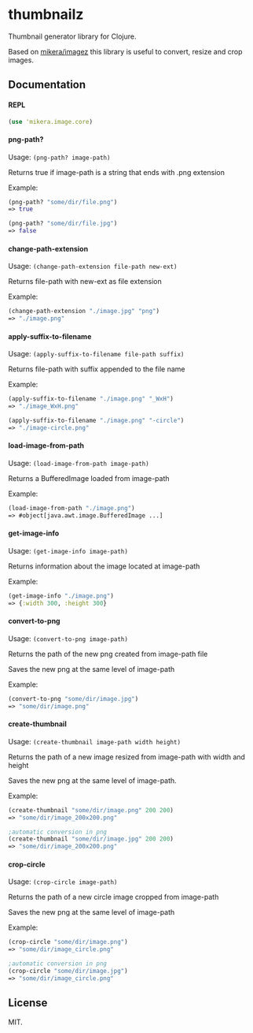 # thumbnailz

Thumbnail generator library for Clojure.

Based on [mikera/imagez](https://github.com/mikera/imagez) this library is useful to convert, resize and crop images.

## Documentation

#### REPL

```clojure
(use 'mikera.image.core)
```

#### png-path?

Usage: `(png-path? image-path)`

Returns true if image-path is a string that ends with .png extension

Example: 
```clojure
(png-path? "some/dir/file.png")
=> true

(png-path? "some/dir/file.jpg")
=> false
```

#### change-path-extension

Usage: `(change-path-extension file-path new-ext)`

Returns file-path with new-ext as file extension

Example: 
```clojure
(change-path-extension "./image.jpg" "png")
=> "./image.png"
```

#### apply-suffix-to-filename

Usage: `(apply-suffix-to-filename file-path suffix)`

Returns file-path with suffix appended to the file name

Example: 
```clojure
(apply-suffix-to-filename "./image.png" "_WxH")
=> "./image_WxH.png"

(apply-suffix-to-filename "./image.png" "-circle")
=> "./image-circle.png"
```

#### load-image-from-path

Usage: `(load-image-from-path image-path)`

Returns a BufferedImage loaded from image-path

Example: 
```clojure
(load-image-from-path "./image.png")
=> #object[java.awt.image.BufferedImage ...]
```

#### get-image-info

Usage: `(get-image-info image-path)`

Returns information about the image located at image-path

Example: 
```clojure
(get-image-info "./image.png")
=> {:width 300, :height 300}
```

#### convert-to-png

Usage: `(convert-to-png image-path)`

Returns the path of the new png created from image-path file

Saves the new png at the same level of image-path

Example: 
```clojure
(convert-to-png "some/dir/image.jpg")
=> "some/dir/image.png"
```
   
#### create-thumbnail

Usage: `(create-thumbnail image-path width height)`

Returns the path of a new image resized from image-path with width and height

Saves the new png at the same level of image-path.
   
Example: 
```clojure
(create-thumbnail "some/dir/image.png" 200 200)
=> "some/dir/image_200x200.png"

;automatic conversion in png
(create-thumbnail "some/dir/image.jpg" 200 200)
=> "some/dir/image_200x200.png"
```   
   
#### crop-circle

Usage: `(crop-circle image-path)`

Returns the path of a new circle image cropped from image-path

Saves the new png at the same level of image-path

Example: 
```clojure
(crop-circle "some/dir/image.png")
=> "some/dir/image_circle.png"

;automatic conversion in png
(crop-circle "some/dir/image.jpg")
=> "some/dir/image_circle.png"
```

## License

MIT.
